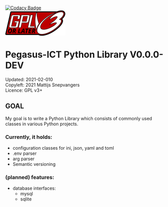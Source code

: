[![Codacy Badge](https://api.codacy.com/project/badge/Grade/d0d4ba2150274a66b9871a7f071fae39)](https://www.codacy.com/app/pegasus.ict/AMM?utm_source=github.com&utm_medium=referral&utm_content=pegasusict/AMM&utm_campaign=badger)  
![GPL v3+](img/gplv3-or-later.svg)
# Pegasus-ICT Python Library V0.0.0-DEV
Updated: 2021-02-010   
Copyleft: 2021 Mattijs Snepvangers  
Licence: GPL v3+ 

## GOAL
My goal is to write a Python Library which consists of commonly used classes in various Python projects.

### Currently, it holds: 
 * configuration classes for ini, json, yaml and toml
 * .env parser
 * arg parser
 * Semantic versioning

### (planned) features:
 * database interfaces:
    * mysql
    * sqlite